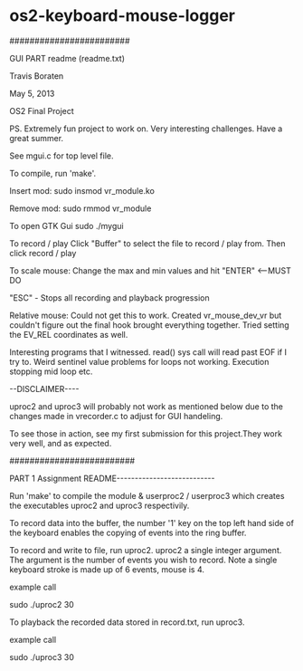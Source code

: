 # os2-keyboard-mouse-logger

\########################

GUI PART readme (readme.txt)

Travis Boraten

May 5, 2013

OS2 Final Project

PS. Extremely fun project to work on. Very interesting challenges. Have a great summer.


See mgui.c for top level file.

To compile, run 'make'.

Insert mod:
sudo insmod vr_module.ko

Remove mod:
sudo rmmod vr_module

To open GTK Gui
sudo ./mygui

To record / play
Click "Buffer" to select the file to record / play from.
Then click record / play

To scale mouse:
Change the max and min values and hit "ENTER" <--MUST DO

"ESC" - Stops all recording and playback progression

Relative mouse:
Could not get this to work. Created vr_mouse_dev_vr but couldn't figure out the final hook brought everything together. Tried setting the EV_REL coordinates as well.

Interesting programs that I witnessed. read() sys call will read past EOF if I try to. Weird sentinel value problems for loops not working. Execution stopping mid loop etc.


--DISCLAIMER----

uproc2 and uproc3 will probably not work as mentioned below due to the changes made in vrecorder.c to adjust for GUI handeling.

To see those in action, see my first submission for this project.They work very well, and as expected.

\#########################

PART 1 Assignment README---------------------------

Run 'make' to compile the module & userproc2 / userproc3 which creates the executables uproc2 and uproc3 respectivily.

To record data into the buffer, the number '1' key on the top left hand side of the keyboard enables the copying of events into the ring buffer.

To record and write to file, run uproc2. uproc2 a single integer argument. The argument is the number of events you wish to record. Note a single keyboard stroke is made up of 6 events, mouse is 4. 

example call

sudo ./uproc2 30

To playback the recorded data stored in record.txt, run uproc3.

example call

sudo ./uproc3 30
